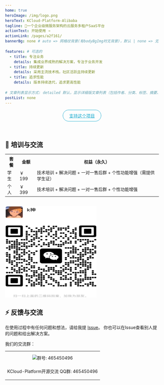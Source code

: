```yaml
---
home: true
heroImage: /img/logo.png
heroText: KCloud-Platform-Alibaba
tagline: 🚀一个企业级微服务架构的云服务多租户SaaS平台
actionText: 开始使用 →
actionLink: /pages/a2f161/
bannerBg: none # auto => 网格纹背景(有bodyBgImg时无背景)，默认 | none => 无 | '大图地址' | background: 自定义背景样式       提示：如发现文本颜色不适应你的背景时可以到palette.styl修改$bannerTextColor变量

features: # 可选的
  - title: 专注业务
    details: 集成业界成熟的解决方案，专注于业务开发
  - title: 持续更新
    details: 采用主流技术栈，社区活跃且持续更新
  - title: 追求性能
    details: 版本持续迭代，追求更高性能

# 文章列表显示方式: detailed 默认，显示详细版文章列表（包括作者、分类、标签、摘要、分页等）| simple => 显示简约版文章列表（仅标题和日期）| none 不显示文章列表
postList: none
---
```

<p align="center">
  <a class="become-sponsor" href="/pages/1b12ed/">支持这个项目</a>
</p>

<style>
.become-sponsor {
  padding: 8px 20px;
  display: inline-block;
  color: #11a8cd;
  border-radius: 30px;
  box-sizing: border-box;
  border: 1px solid #11a8cd;
}
</style>

<br/>

## 🙋 培训与交流
<table>
    <tr>
        <th>套餐</th>
        <th>金额</th>
        <th>权益（永久）</th>
    </tr>
    <tr>
        <td>学生</td>
        <td>￥ 199</td>
        <td>技术培训 + 解决问题 + 一对一售后群 + 个性功能增强（需提供学生证）</td>
    </tr>
    <tr>
        <td>个人</td>
        <td>￥ 399</td>
        <td>技术培训 + 解决问题 + 一对一售后群 + 个性功能增强</td>
    </tr>
</table><br/>
<img src="docs/.vuepress/public/img/wx.png" width="300" height="300">

## ⚡ 反馈与交流

在使用过程中有任何问题和想法，请给我提 [Issue](https://github.com/KouShenhai/KCloud-Platform-Alibaba/issues)。
你也可以在Issue查看别人提的问题和给出解决方案。

我们的交流群：

<table>
  <tbody>
    <tr>
      <td align="center" valign="middle">
        <img :src="$withBase('/img/qrcode/qqq.png')" alt="群号: 465450496" class="no-zoom" style="width:120px;margin: 10px;">
        <p>KCloud-Platform开源交流 QQ群: 465450496</p>
      </td>
    </tr>
  </tbody>
</table>


<!-- AD -->
<div class="wwads-cn wwads-horizontal page-wwads" data-id="136"></div>
<style>
  .page-wwads{
    width:100%!important;
    min-height: 0;
    margin: 0;
  }
  .page-wwads .wwads-img img{
    width:80px!important;
  }
  .page-wwads .wwads-poweredby{
    width: 40px;
    position: absolute;
    right: 25px;
    bottom: 3px;
  }
  .wwads-content .wwads-text, .page-wwads .wwads-text{
    height: 100%;
    padding-top: 5px;
    display: block;
  }
</style>
